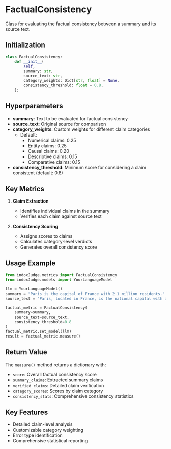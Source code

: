 # FactualConsistency

Class for evaluating the factual consistency between a summary and its source text.

## Initialization

```python
class FactualConsistency:
    def __init__(
        self,
        summary: str,
        source_text: str,
        category_weights: Dict[str, float] = None,
        consistency_threshold: float = 0.8,
    ):
```

## Hyperparameters

- **summary**: Text to be evaluated for factual consistency
- **source_text**: Original source for comparison
- **category_weights**: Custom weights for different claim categories
  - Default:
    - Numerical claims: 0.25
    - Entity claims: 0.25
    - Causal claims: 0.20
    - Descriptive claims: 0.15
    - Comparative claims: 0.15
- **consistency_threshold**: Minimum score for considering a claim consistent (default: 0.8)

## Key Metrics

1. **Claim Extraction**

   - Identifies individual claims in the summary
   - Verifies each claim against source text

2. **Consistency Scoring**
   - Assigns scores to claims
   - Calculates category-level verdicts
   - Generates overall consistency score

## Usage Example

```python
from indoxJudge.metrics import FactualConsistency
from indoxJudge.models import YourLanguageModel

llm = YourLanguageModel()
summary = "Paris is the capital of France with 2.1 million residents."
source_text = "Paris, located in France, is the national capital with a population of approximately 2.16 million."

factual_metric = FactualConsistency(
    summary=summary,
    source_text=source_text,
    consistency_threshold=0.8
)
factual_metric.set_model(llm)
result = factual_metric.measure()
```

## Return Value

The `measure()` method returns a dictionary with:

- `score`: Overall factual consistency score
- `summary_claims`: Extracted summary claims
- `verified_claims`: Detailed claim verification
- `category_scores`: Scores by claim category
- `consistency_stats`: Comprehensive consistency statistics

## Key Features

- Detailed claim-level analysis
- Customizable category weighting
- Error type identification
- Comprehensive statistical reporting
